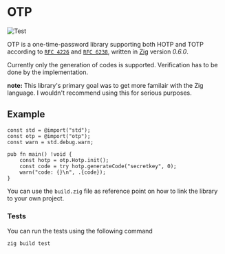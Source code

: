 <!--
 Copyright (c) 2020 Luuk de Gram
 
 This software is released under the MIT License.
 https://opensource.org/licenses/MIT
-->

# OTP
![Test](https://github.com/Luukdegram/otp/workflows/Test/badge.svg)

OTP is a one-time-password library supporting both HOTP and TOTP according to [`RFC 4226`](https://tools.ietf.org/html/rfc4226) and [`RFC 6238`](https://tools.ietf.org/html/rfc6238), written in [Zig](https://ziglang.org) version *0.6.0*.

Currently only the generation of codes is supported. Verification has to be done by the implementation.

**note:**
This library's primary goal was to get more familair with the Zig language. I wouldn't recommend using this for serious purposes.

## Example
```zig
const std = @import("std");
const otp = @import("otp");
const warn = std.debug.warn;

pub fn main() !void {
    const hotp = otp.Hotp.init();
    const code = try hotp.generateCode("secretkey", 0);
    warn("code: {}\n", .{code});
}
```
You can use the `build.zig` file as reference point on how to link the library to your own project.

### Tests
You can run the tests using the following command
```
zig build test
```
